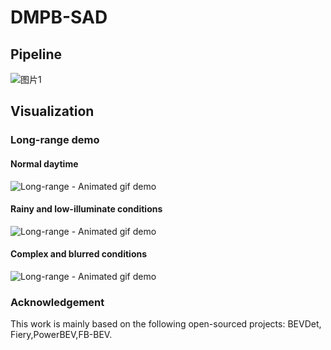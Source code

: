 # DMPB-SAD


## Pipeline
![图片1](https://github.com/user-attachments/assets/119ff8df-97b4-4526-85a0-c42be13f77b5)

## Visualization

### Long-range demo

#### Normal daytime

![Long-range - Animated gif demo](https://github.com/pupu-chenyanyan/DMPB-SAD/blob/main/tinywow_01%2B03_73178796%20(1).gif)

#### Rainy and low-illuminate conditions

![Long-range - Animated gif demo](https://github.com/pupu-chenyanyan/DMPB-SAD/blob/main/tinywow_02_73179789%20(1).gif)

  #### Complex and blurred conditions
![Long-range - Animated gif demo](https://github.com/pupu-chenyanyan/DMPB-SAD/blob/main/tinywow_04-2_73179564%20(1).gif)



<!-- ### Long-range coverage
![图片2](https://github.com/user-attachments/assets/51fb6760-1425-4f0d-8324-46fe94de5f8a)
### Short-range coverage
![图片3](https://github.com/user-attachments/assets/62e01948-1fa3-4962-b928-a41713851071) -->


### Acknowledgement
This work is mainly based on the following open-sourced projects: BEVDet, Fiery,PowerBEV,FB-BEV.




